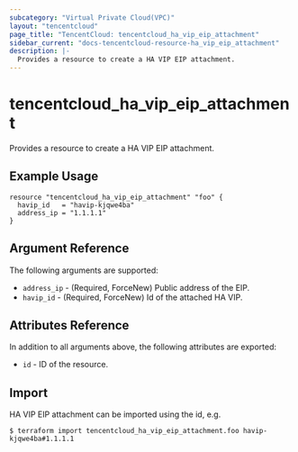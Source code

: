 ```yaml
---
subcategory: "Virtual Private Cloud(VPC)"
layout: "tencentcloud"
page_title: "TencentCloud: tencentcloud_ha_vip_eip_attachment"
sidebar_current: "docs-tencentcloud-resource-ha_vip_eip_attachment"
description: |-
  Provides a resource to create a HA VIP EIP attachment.
---
```


# tencentcloud_ha_vip_eip_attachment

Provides a resource to create a HA VIP EIP attachment.

## Example Usage

```hcl
resource "tencentcloud_ha_vip_eip_attachment" "foo" {
  havip_id   = "havip-kjqwe4ba"
  address_ip = "1.1.1.1"
}
```

## Argument Reference

The following arguments are supported:

* `address_ip` - (Required, ForceNew) Public address of the EIP.
* `havip_id` - (Required, ForceNew) Id of the attached HA VIP.

## Attributes Reference

In addition to all arguments above, the following attributes are exported:

* `id` - ID of the resource.



## Import

HA VIP EIP attachment can be imported using the id, e.g.

```
$ terraform import tencentcloud_ha_vip_eip_attachment.foo havip-kjqwe4ba#1.1.1.1
```

